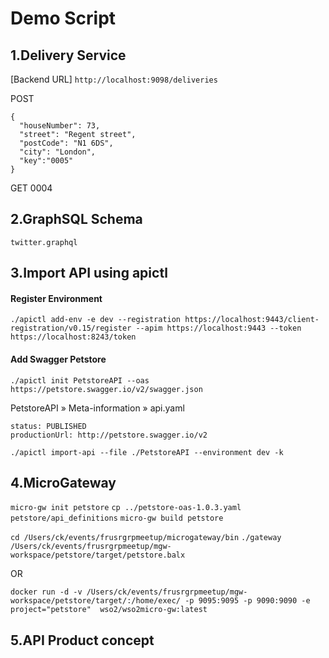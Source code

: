 # Demo Script

## 1.Delivery Service ##

[Backend URL] 
`http://localhost:9098/deliveries`

POST
```
{
  "houseNumber": 73,
  "street": "Regent street",
  "postCode": "N1 6DS",
  "city": "London",
  "key":"0005"
}
```
GET 0004

## 2.GraphSQL Schema ##
`twitter.graphql`

## 3.Import API using apictl ##

#### Register Environment ####
`./apictl add-env -e dev --registration https://localhost:9443/client-registration/v0.15/register --apim https://localhost:9443 --token https://localhost:8243/token`

#### Add Swagger Petstore ####
`./apictl init PetstoreAPI --oas https://petstore.swagger.io/v2/swagger.json`

PetstoreAPI » Meta-information » api.yaml
```
status: PUBLISHED
productionUrl: http://petstore.swagger.io/v2
```

`./apictl import-api --file ./PetstoreAPI --environment dev -k`

## 4.MicroGateway ##
`micro-gw init petstore`
`cp ../petstore-oas-1.0.3.yaml petstore/api_definitions`
`micro-gw build petstore`

`cd /Users/ck/events/frusrgrpmeetup/microgateway/bin`
`./gateway /Users/ck/events/frusrgrpmeetup/mgw-workspace/petstore/target/petstore.balx`

OR

`docker run -d -v /Users/ck/events/frusrgrpmeetup/mgw-workspace/petstore/target/:/home/exec/ -p 9095:9095 -p 9090:9090 -e project="petstore"  wso2/wso2micro-gw:latest`

## 5.API Product concept ##